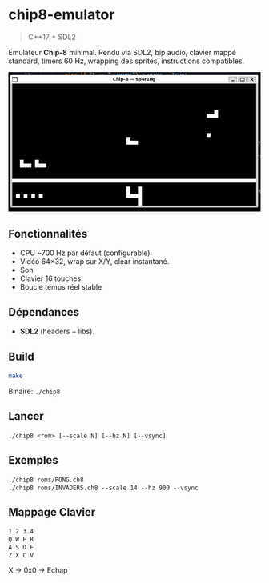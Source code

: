 # chip8-emulator 

> C++17 + SDL2


Emulateur **Chip‑8** minimal. Rendu via SDL2, bip audio, clavier mappé standard, timers 60 Hz, wrapping des sprites, instructions compatibles.

![](https://github.com/sp4r1ng/chip8-emulator/blob/main/1.png?raw=true) 

## Fonctionnalités
- CPU ~700 Hz par défaut (configurable).
- Vidéo 64×32, wrap sur X/Y, clear instantané.
- Son
- Clavier 16 touches.
- Boucle temps réel stable


## Dépendances
- **SDL2** (headers + libs).


## Build
```bash
make
```

Binaire: `./chip8`

## Lancer
```
./chip8 <rom> [--scale N] [--hz N] [--vsync]
```

## Exemples 
```
./chip8 roms/PONG.ch8
./chip8 roms/INVADERS.ch8 --scale 14 --hz 900 --vsync
```

## Mappage Clavier 
```
1 2 3 4
Q W E R
A S D F
Z X C V
```

X -> 0x0 -> Echap
